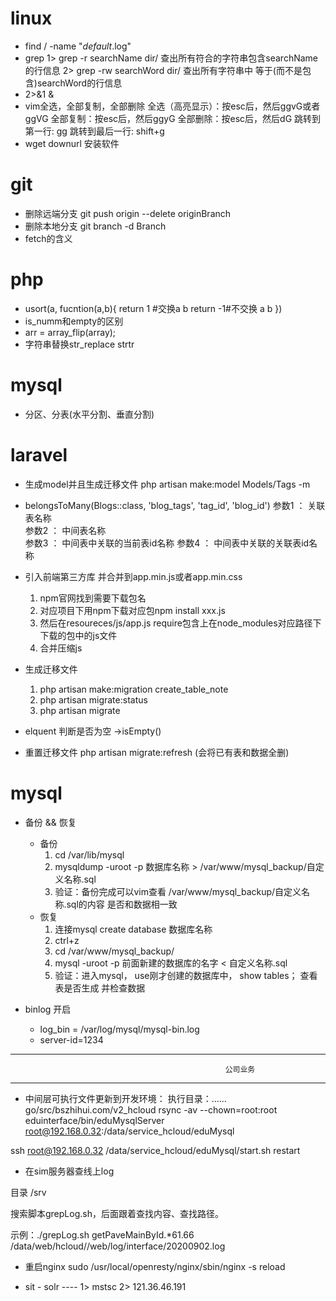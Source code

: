 # linux 
-  find / -name  "*default*.log"
-  grep 
	1> grep -r searchName dir/  查出所有符合的字符串包含searchName的行信息
	2> grep -rw searchWord dir/ 查出所有字符串中 等于(而不是包含)searchWord的行信息
-  2>&1 & 
-  vim全选，全部复制，全部删除
	全选（高亮显示）：按esc后，然后ggvG或者ggVG
	全部复制：按esc后，然后ggyG
	全部删除：按esc后，然后dG
	跳转到第一行: gg
	跳转到最后一行: shift+g
- wget downurl 安装软件
# git  
-  删除远端分支   git push origin --delete originBranch
-  删除本地分支   git branch -d Branch
-  fetch的含义
 

# php
- usort(a, fucntion(a,b){
	return 1 #交换a b 
	return -1#不交换 a b
})
- is_numm和empty的区别
- arr = array_flip(array);
- 字符串替换str_replace strtr


# mysql
- 分区、分表(水平分割、垂直分割)



# laravel
- 生成model并且生成迁移文件
 php artisan make:model Models/Tags -m

- belongsToMany(Blogs::class, 'blog_tags', 'tag_id', 'blog_id') 
参数1 ： 关联表名称    
参数2 ： 中间表名称  
参数3 ： 中间表中关联的当前表id名称
参数4 ： 中间表中关联的关联表id名称 

- 引入前端第三方库 并合并到app.min.js或者app.min.css
	1. npm官网找到需要下载包名
    2. 对应项目下用npm下载对应包npm install xxx.js
    3. 然后在resoureces/js/app.js require包含上在node_modules对应路径下下载的包中的js文件
	4. 合并压缩js

- 生成迁移文件
    1. php artisan make:migration create_table_note
	2. php artisan migrate:status 
	3. php artisan migrate

- elquent 判断是否为空   ->isEmpty()
- 重置迁移文件  php artisan migrate:refresh (会将已有表和数据全删)

# mysql
- 备份 && 恢复
  - 备份
	1. cd /var/lib/mysql
	2. mysqldump -uroot -p 数据库名称 > /var/www/mysql_backup/自定义名称.sql
	3. 验证：备份完成可以vim查看 /var/www/mysql_backup/自定义名称.sql的内容  是否和数据相一致
  - 恢复
	1. 连接mysql create  database 数据库名称
	2. ctrl+z
    3. cd /var/www/mysql_backup/
	4. mysql -uroot  -p  前面新建的数据库的名字  <  自定义名称.sql
	5. 验证：进入mysql，  use刚才创建的数据库中， show tables； 查看表是否生成  并检查数据

- binlog 开启 
	- log_bin                        = /var/log/mysql/mysql-bin.log
	- server-id=1234




----------------------------------------------------------------------------------------------------------------
													公司业务
----------------------------------------------------------------------------------------------------------------
-  中间层可执行文件更新到开发环境：
执行目录：……go/src/bszhihui.com/v2_hcloud
rsync -av --chown=root:root eduinterface/bin/eduMysqlServer root@192.168.0.32:/data/service_hcloud/eduMysql

ssh root@192.168.0.32 /data/service_hcloud/eduMysql/start.sh restart


-  在sim服务器查线上log

目录 /srv

搜索脚本grepLog.sh，后面跟着查找内容、查找路径。

示例：./grepLog.sh getPaveMainById.*61.66 /data/web/hcloud//web/log/interface/20200902.log
-  重启nginx   sudo /usr/local/openresty/nginx/sbin/nginx -s reload

-  sit - solr  ---- 1> mstsc 
				   2> 121.36.46.191



